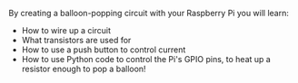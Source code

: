 By creating a balloon-popping circuit with your Raspberry Pi you will learn:

- How to wire up a circuit
- What transistors are used for
- How to use a push button to control current
- How to use Python code to control the Pi's GPIO pins, to heat up a resistor enough to pop a balloon!
